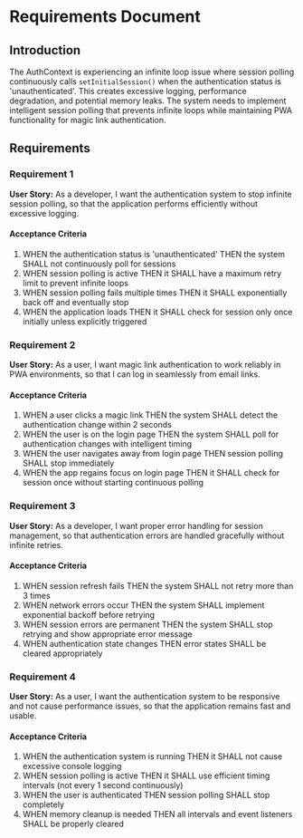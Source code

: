 # Requirements Document

## Introduction

The AuthContext is experiencing an infinite loop issue where session polling continuously calls `setInitialSession()` when the authentication status is 'unauthenticated'. This creates excessive logging, performance degradation, and potential memory leaks. The system needs to implement intelligent session polling that prevents infinite loops while maintaining PWA functionality for magic link authentication.

## Requirements

### Requirement 1

**User Story:** As a developer, I want the authentication system to stop infinite session polling, so that the application performs efficiently without excessive logging.

#### Acceptance Criteria

1. WHEN the authentication status is 'unauthenticated' THEN the system SHALL not continuously poll for sessions
2. WHEN session polling is active THEN it SHALL have a maximum retry limit to prevent infinite loops
3. WHEN session polling fails multiple times THEN it SHALL exponentially back off and eventually stop
4. WHEN the application loads THEN it SHALL check for session only once initially unless explicitly triggered

### Requirement 2

**User Story:** As a user, I want magic link authentication to work reliably in PWA environments, so that I can log in seamlessly from email links.

#### Acceptance Criteria

1. WHEN a user clicks a magic link THEN the system SHALL detect the authentication change within 2 seconds
2. WHEN the user is on the login page THEN the system SHALL poll for authentication changes with intelligent timing
3. WHEN the user navigates away from login page THEN session polling SHALL stop immediately
4. WHEN the app regains focus on login page THEN it SHALL check for session once without starting continuous polling

### Requirement 3

**User Story:** As a developer, I want proper error handling for session management, so that authentication errors are handled gracefully without infinite retries.

#### Acceptance Criteria

1. WHEN session refresh fails THEN the system SHALL not retry more than 3 times
2. WHEN network errors occur THEN the system SHALL implement exponential backoff before retrying
3. WHEN session errors are permanent THEN the system SHALL stop retrying and show appropriate error message
4. WHEN authentication state changes THEN error states SHALL be cleared appropriately

### Requirement 4

**User Story:** As a user, I want the authentication system to be responsive and not cause performance issues, so that the application remains fast and usable.

#### Acceptance Criteria

1. WHEN the authentication system is running THEN it SHALL not cause excessive console logging
2. WHEN session polling is active THEN it SHALL use efficient timing intervals (not every 1 second continuously)
3. WHEN the user is authenticated THEN session polling SHALL stop completely
4. WHEN memory cleanup is needed THEN all intervals and event listeners SHALL be properly cleared